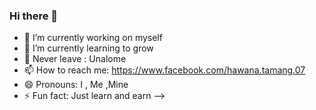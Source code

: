 ### Hi there 👋
- 🔭 I’m currently working on myself
- 🌱 I’m currently learning to grow
- 💬 Never leave : Unalome 
- 📫 How to reach me: https://www.facebook.com/hawana.tamang.07
- 😄 Pronouns: I , Me ,Mine
- ⚡ Fun fact: Just learn and earn
-->
